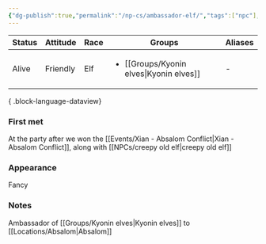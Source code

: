 ```yaml
---
{"dg-publish":true,"permalink":"/np-cs/ambassador-elf/","tags":["npc"],"noteIcon":"npc"}
---
```


| Status | Attitude | Race | Groups                             | Aliases |
| ------ | -------- | ---- | ---------------------------------- | ------- |
| Alive  | Friendly | Elf  | <ul><li>[[Groups/Kyonin elves\|Kyonin elves]]</li></ul> | \-      |

{ .block-language-dataview}
### First met
At the party after we won the [[Events/Xian - Absalom Conflict\|Xian - Absalom Conflict]], along with [[NPCs/creepy old elf\|creepy old elf]]
### Appearance
Fancy
### Notes
Ambassador of [[Groups/Kyonin elves\|Kyonin elves]] to [[Locations/Absalom\|Absalom]]